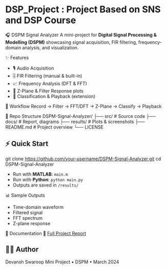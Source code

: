 # DSP_Project : Project Based on SNS and DSP Course
🎧 DSPM Signal Analyzer
A mini-project for **Digital Signal Processing & Modelling (DSPM)** showcasing signal acquisition, FIR filtering, frequency-domain analysis, and visualization.

✨ Features
* 🎙️ Audio Acquisition
* 🎚️ FIR Filtering (manual & built-in)
* 📈 Frequency Analysis (DFT & FFT)
* 🔵 Z-Plane & Filter Response plots
* 🎯 Classification & Playback (extension)

🔗 Workflow
Record → Filter → FFT/DFT → Z-Plane → Classify → Playback

📂 Repo Structure
DSPM-Signal-Analyzer/
├── src/        # Source code
├── docs/       # Report, diagrams
├── results/    # Plots & screenshots
├── README.md   # Project overview
└── LICENSE


## ⚡ Quick Start
git clone https://github.com/your-username/DSPM-Signal-Analyzer.git
cd DSPM-Signal-Analyzer
* Run with **MATLAB**: `main.m`
* Run with **Python**: `python main.py`
* Outputs are saved in `/results/`



📊 Sample Outputs
* Time-domain waveform
* Filtered signal
* FFT spectrum
* Z-plane response


📑 Documentation
📄 [Full Project Report](docs/report.pdf)

## 👨‍💻 Author
Devansh Swaroop
Mini Project • DSPM • March 2024


